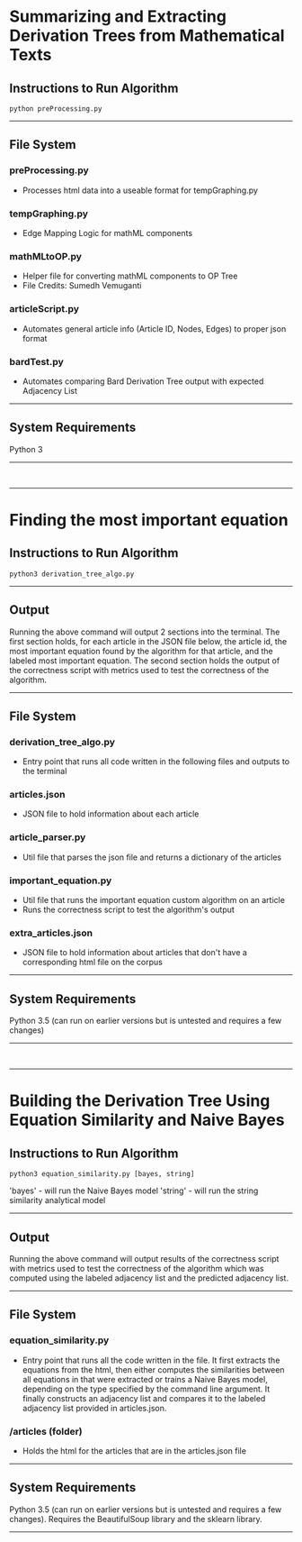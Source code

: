 # Summarizing and Extracting Derivation Trees from Mathematical Texts

## Instructions to Run Algorithm
```
python preProcessing.py
```
- - - -
## File System
### preProcessing.py
- Processes html data into a useable format for tempGraphing.py
### tempGraphing.py
- Edge Mapping Logic for mathML components
### mathMLtoOP.py
- Helper file for converting mathML components to OP Tree
- File Credits: Sumedh Vemuganti
### articleScript.py
- Automates general article info (Article ID, Nodes, Edges) to proper json format
### bardTest.py
- Automates comparing Bard Derivation Tree output with expected Adjacency List
- - - - 
## System Requirements
Python 3
- - - -
&nbsp;
- - - -
# Finding the most important equation

## Instructions to Run Algorithm
```
python3 derivation_tree_algo.py
```
- - - -
## Output
Running the above command will output 2 sections into the terminal. The first section holds, for each article in the JSON file below, the article id, the most important equation found by the algorithm for that article, and the labeled most important equation. The second section holds the output of the correctness script with metrics used to test the correctness of the algorithm.
- - - -
## File System
### derivation_tree_algo.py
- Entry point that runs all code written in the following files and outputs to the terminal
### articles.json
- JSON file to hold information about each article
### article_parser.py
- Util file that parses the json file and returns a dictionary of the articles
### important_equation.py
- Util file that runs the important equation custom algorithm on an article
- Runs the correctness script to test the algorithm's output
### extra_articles.json
- JSON file to hold information about articles that don't have a corresponding html file on the corpus
- - - - 
## System Requirements
Python 3.5 (can run on earlier versions but is untested and requires a few changes)
- - - -
&nbsp;
- - - -
# Building the Derivation Tree Using Equation Similarity and Naive Bayes

## Instructions to Run Algorithm
```
python3 equation_similarity.py [bayes, string]
```
'bayes' - will run the Naive Bayes model
'string' - will run the string similarity analytical model
- - - -
## Output
Running the above command will output results of the correctness script with metrics used to test the correctness of the algorithm which was computed using the labeled adjacency list and the predicted adjacency list.
- - - -
## File System
### equation_similarity.py
- Entry point that runs all the code written in the file. It first extracts the equations from the html, then either computes the similarities between all equations in that were extracted or trains a Naive Bayes model, depending on the type specified by the command line argument. It finally constructs an adjacency list and compares it to the labeled adjacency list provided in articles.json.
### /articles (folder)
- Holds the html for the articles that are in the articles.json file
- - - - 
## System Requirements
Python 3.5 (can run on earlier versions but is untested and requires a few changes). Requires the BeautifulSoup library and the sklearn library.
- - - -
